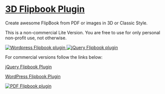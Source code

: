 # [3D Flipbook Plugin](http://flipbookplugin.com/)
Create awesome FlipBook from PDF or images in 3D or Classic Style.

This is a non-commercial Lite Version. You are free to use for only personal non-profit use, not otherwise.

<a href="https://codecanyon.net/item/dflip-flipbook-wordpress-plugin/16408847?ref=deip">
<img src="https://d1a6a9r46cnyll.cloudfront.net/f33b54072e3501c544fe137d31683469a1ec8051/687474703a2f2f6d6f636b75702e6465697067726f75702e636f6d2f666c6970626f6f6b2f64666c69702d616e696d6174696f6e2d736d616c6c2e676966" alt="Wordpress Flipbook plugin">
</a>
<a href="https://chrome.google.com/webstore/detail/pdf-flipbook-viewer-3d/ohckmemlgcohcakakmnpjchckcajpmdi">
<img src="https://d1a6a9r46cnyll.cloudfront.net/d6cb7d6902e0edeb077f63bbc2699c7c06465270/687474703a2f2f6d6f636b75702e6465697067726f75702e636f6d2f666c6970626f6f6b2f6765746368726f6d656170702e706e673f32" alt="jQuery Flipbook plugin">
</a>

For commercial versions follow the links below:

[jQuery Flipbook Plugin](https://codecanyon.net/item/dflip-flipbook-jquery-plugin/15834127)

[WordPress Flipbook Plugin](https://codecanyon.net/item/dflip-flipbook-wordpress-plugin/16408847)

<a href="https://codecanyon.net/item/dflip-flipbook-wordpress-plugin/16408847?ref=deip">
<img src="https://0.s3.envato.com/files/195589084/preview-wp-1.1b.jpg" alt="PDF Flipbook plugin">
</a>


